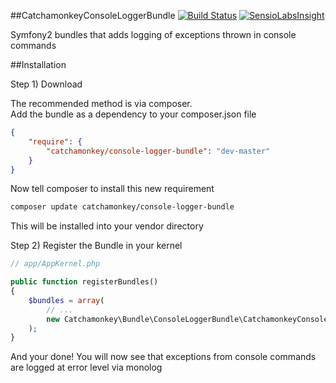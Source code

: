 ##CatchamonkeyConsoleLoggerBundle [![Build Status](https://travis-ci.org/catchamonkey/CatchamonkeyConsoleLoggerBundle.svg?branch=master)](https://travis-ci.org/catchamonkey/CatchamonkeyConsoleLoggerBundle) [![SensioLabsInsight](https://insight.sensiolabs.com/projects/fccaa6b6-75d7-4f08-afea-311384d78f8a/small.png)](https://insight.sensiolabs.com/projects/fccaa6b6-75d7-4f08-afea-311384d78f8a)

Symfony2 bundles that adds logging of exceptions thrown in console commands

##Installation

Step 1) Download

The recommended method is via composer.  
Add the bundle as a dependency to your composer.json file

```json
{
    "require": {
        "catchamonkey/console-logger-bundle": "dev-master"
    }
}
```

Now tell composer to install this new requirement

```bash
composer update catchamonkey/console-logger-bundle
```

This will be installed into your vendor directory

Step 2) Register the Bundle in your kernel

```php
// app/AppKernel.php

public function registerBundles()
{
    $bundles = array(
        // ...
        new Catchamonkey\Bundle\ConsoleLoggerBundle\CatchamonkeyConsoleLoggerBundle(),
    );
}
```

And your done! You will now see that exceptions from console commands
 are logged at error level via monolog

